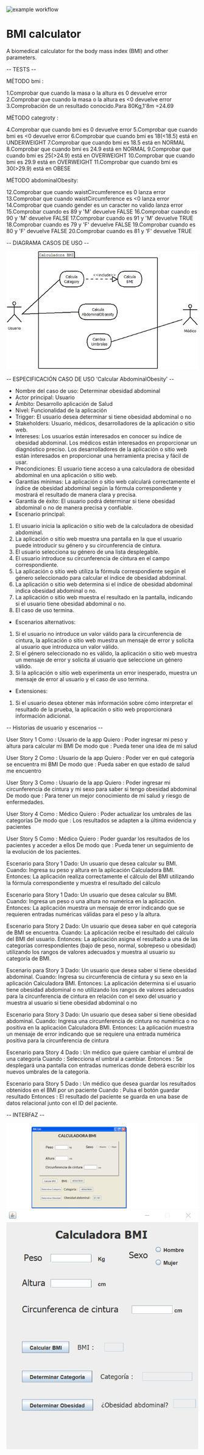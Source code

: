 ![example workflow](https://github.com/jmhorcas/bmicalc/actions/workflows/maven.yml/badge.svg)

# BMI calculator
A biomedical calculator for the body mass index (BMI) and other parameters.

-- TESTS --

MÉTODO bmi :

1.Comprobar que cuando la masa o la altura es 0 devuelve error
2.Comprobar que cuando la masa o la altura es <0 devuelve error
3.Comprobación de un resultado conocido.Para 80Kg,1'8m =24.69

MÉTODO categroty :

4.Comprobar que cuando bmi es 0 devuelve error
5.Comprobar que cuando bmi es <0 devuelve error
6.Comprobar que cuando bmi es 18(<18.5) está en UNDERWEIGHT
7.Comprobar que cuando bmi es 18.5 está en NORMAL
8.Comprobar que cuando bmi es 24.9 está en NORMAL
9.Comprobar que cuando bmi es 25(>24.9) está en OVERWEIGHT
10.Comprobar que cuando bmi es 29.9 está en OVERWEIGHT
11.Comprobar que cuando bmi es 30(>29.9) está en OBESE

MÉTODO abdominalObesity:

12.Comprobar que cuando waistCircumference es 0 lanza error
13.Comprobar que cuando waistCircumference es <0 lanza error
14.Comprobar que cuando gender es un caracter no valido lanza error
15.Comprobar cuando es 89 y 'M' devuelve FALSE 
16.Comprobar cuando es 90 y 'M' devuelve FALSE
17.Comprobar cuando es 91 y 'M' devuelve TRUE  
18.Comprobar cuando es 79 y 'F' devuelve FALSE 
19.Comprobar cuando es 80 y 'F' devuelve FALSE
20.Comprobar cuando es 81 y 'F' devuelve TRUE 

-- DIAGRAMA CASOS DE USO --

![Imagen Diagrama Casos de uso](doc/Diagrama2.png)

-- ESPECIFICACIÓN CASO DE USO 'Calcular AbdominalObesity' --

- Nombre del caso de uso: Determinar obesidad abdominal
- Actor principal: Usuario
- Ámbito: Desarrollo aplicación de Salud
- Nivel: Funcionalidad de la aplicación
- Trigger: El usuario desea determinar si tiene obesidad abdominal o no
- Stakeholders: Usuario, médicos, desarrolladores de la aplicación o sitio web.
- Intereses: Los usuarios están interesados en conocer su índice de obesidad abdominal. Los médicos están interesados en proporcionar un diagnóstico preciso. Los desarrolladores de la aplicación o sitio web están interesados en proporcionar una herramienta precisa y fácil de usar.
- Precondiciones: El usuario tiene acceso a una calculadora de obesidad abdominal en una aplicación o sitio web.
- Garantías mínimas: La aplicación o sitio web calculará correctamente el índice de obesidad abdominal según la fórmula correspondiente y mostrará el resultado de manera clara y precisa.
- Garantía de éxito: El usuario podrá determinar si tiene obesidad abdominal o no de manera precisa y confiable.
- Escenario principal:

1. El usuario inicia la aplicación o sitio web de la calculadora de obesidad abdominal.
2. La aplicación o sitio web muestra una pantalla en la que el usuario puede introducir su género y su circunferencia de cintura.
3. El usuario selecciona su género de una lista desplegable.
4. El usuario introduce su circunferencia de cintura en el campo correspondiente.
5. La aplicación o sitio web utiliza la fórmula correspondiente según el género seleccionado para calcular el índice de obesidad abdominal.
6. La aplicación o sitio web determina si el índice de obesidad abdominal indica obesidad abdominal o no.
7. La aplicación o sitio web muestra el resultado en la pantalla, indicando si el usuario tiene obesidad abdominal o no.
8. El caso de uso termina.
- Escenarios alternativos:
1. Si el usuario no introduce un valor válido para la circunferencia de cintura, la aplicación o sitio web muestra un mensaje de error y solicita al usuario que introduzca un valor válido.
2. Si el género seleccionado no es válido, la aplicación o sitio web muestra un mensaje de error y solicita al usuario que seleccione un género válido.
3. Si la aplicación o sitio web experimenta un error inesperado, muestra un mensaje de error al usuario y el caso de uso termina.
- Extensiones:
1. Si el usuario desea obtener más información sobre cómo interpretar el resultado de la prueba, la aplicación o sitio web proporcionará información adicional.


-- Historias de usuario y escenarios --


User Story 1
Como : Usuario de la app
Quiero : Poder ingresar mi peso y altura para calcular mi BMI
De modo que : Pueda tener una idea de mi salud

User Story 2
Como : Usuario de la app
Quiero : Poder ver en qué categoría se encuentra mi BMI
De modo que : Pueda saber en que estado de salud me encuentro

User Story 3
Como : Usuario de la app
Quiero : Poder ingresar mi circunferencia de cintura y mi sexo para saber si tengo obesidad abdominal
De modo que : Para tener un mejor conocimiento de mi salud y riesgo de enfermedades.

User Story 4
Como : Médico
Quiero : Poder actualizar los umbrales de las categorías
De modo que : Los resultados se adapten a la última evidencia y pacientes

User Story 5
Como : Médico
Quiero : Poder guardar los resultados de los pacientes y acceder a ellos
De modo que : Pueda tener un seguimiento de la evolución de los pacientes.

Escenario para Story 1
Dado: Un usuario que desea calcular su BMI.
Cuando: Ingresa su peso y altura en la aplicación Calculadora BMI.
Entonces: La aplicación realiza correctamente el cálculo del BMI utilizando la fórmula correspondiente y muestra el resultado del cálculo 

Escenario para Story 1
Dado: Un usuario que desea calcular su BMI.
Cuando: Ingresa un peso o una altura no numérica en la aplicación.
Entonces: La aplicación muestra un mensaje de error indicando que se requieren entradas numéricas válidas para el peso y la altura.

Escenario para Story 2
Dado: Un usuario que desea saber en qué categoría de BMI se encuentra.
Cuando: La aplicación recibe el resultado del cálculo del BMI del usuario.
Entonces: La aplicación asigna el resultado a una de las categorías correspondientes (bajo de peso, normal, sobrepeso u obesidad) utilizando los rangos de valores adecuados y muestra al usuario su categoría de BMI.

Escenario para Story 3
Dado: Un usuario que desea saber si tiene obesidad abdominal.
Cuando: Ingresa su circunferencia de cintura y su sexo en la aplicación Calculadora BMI.
Entonces: La aplicación determina si el usuario tiene obesidad abdominal o no utilizando los rangos de valores adecuados para la circunferencia de cintura en relación con el sexo del usuario y muestra al usuario si tiene obesidad abdominal o no

Escenario para Story 3
Dado: Un usuario que desea saber si tiene obesidad abdominal.
Cuando: Ingresa una circunferencia de cintura no numérica o no positiva en la aplicación Calculadora BMI.
Entonces: La aplicación muestra un mensaje de error indicando que se requiere una entrada numérica positiva para la circunferencia de cintura 

Escenario para Story 4
Dado : Un médico que quiere cambiar el umbral de una categoría
Cuando : Selecciona el umbral a cambiar.
Entonces : Se desplegará una pantalla con entradas numericas donde deberá escribir los nuevos umbrales de la categoría.

Escenario para Story 5
Dado : Un médico que desea guardar los resultados obtenidos en el BMI por un paciente
Cuando : Pulsa el botón guardar resultado
Entonces : El resultado del paciente se guarda en una base de datos relacional junto con el ID del paciente.


-- INTERFAZ --

![Imagen Boceto Interfaz](doc/Boceto1.png)
![Imagen Captura Interfaz](doc/Interfaz.png)



